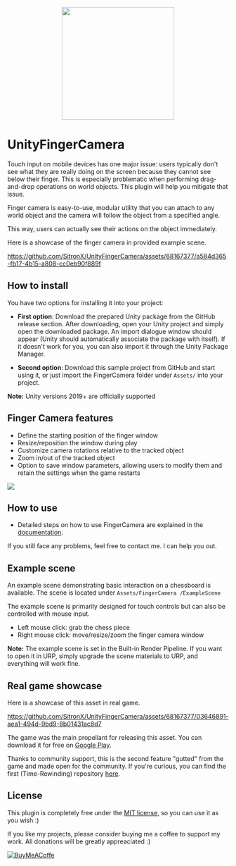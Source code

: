 </p>
<p align="center">
  <img src="https://github.com/SitronX/UnityFingerCamera/assets/68167377/b7beb545-99f5-470c-92be-368974e0068c" width=256/>
</p>

# UnityFingerCamera

Touch input on mobile devices has one major issue: users typically don't see what they are really doing on the screen because they cannot see below their finger. This is especially problematic when performing drag-and-drop operations on world objects. This plugin will help you mitigate that issue.

Finger camera is easy-to-use, modular utility that you can attach to any world object and the camera will follow the object from a specified angle.

This way, users can actually see their actions on the object immediately.

Here is a showcase of the finger camera in provided example scene.

https://github.com/SitronX/UnityFingerCamera/assets/68167377/a584d365-fb17-4b15-a808-cc0eb90f889f



## How to install
You have two options for installing it into your project:

- **First option**: Download the prepared Unity package from the GitHub release section. After downloading, open your Unity project and simply open the downloaded package. An import dialogue window should appear (Unity should automatically associate the package with itself). If it doesn't work for you, you can also import it through the Unity Package Manager.

- **Second option**: Download this sample project from GitHub and start using it, or just import the FingerCamera folder under `Assets/` into your project.

**Note:** Unity versions 2019+ are officially supported

## Finger Camera features

- Define the starting position of the finger window
- Resize/reposition the window during play
- Customize camera rotations relative to the tracked object
- Zoom in/out of the tracked object
- Option to save window parameters, allowing users to modify them and retain the settings when the game restarts

<img src="https://github.com/SitronX/UnityFingerCamera/assets/68167377/01c2bfb9-e21c-47ee-9eb8-4ca8639424fb"/>

## How to use

- Detailed steps on how to use FingerCamera are explained in the [documentation](Documentation.md).

If you still face any problems, feel free to contact me. I can help you out.

## Example scene

An example scene demonstrating basic interaction on a chessboard is available. The scene is located under `Assets/FingerCamera
/ExampleScene`

The example scene is primarily designed for touch controls but can also be controlled with mouse input.

  - Left mouse click: grab the chess piece
  - Right mouse click: move/resize/zoom the finger camera window

**Note:** The example scene is set in the Built-in Render Pipeline. If you want to open it in URP, simply upgrade the scene materials to URP, and everything will work fine.

## Real game showcase

Here is a showcase of this asset in real game.

https://github.com/SitronX/UnityFingerCamera/assets/68167377/03646891-aea1-494d-9bd9-8b01431ac8d7

The game was the main propellant for releasing this asset. You can download it for free on [Google Play](https://play.google.com/store/apps/details?id=com.SitronCOR.Forcel).

Thanks to community support, this is the second feature "gutted" from the game and made open for the community. If you're curious, you can find the first (Time-Rewinding) repository [here](https://github.com/SitronX/UnityTimeRewinder).

## License

This plugin is completely free under the [MIT license](https://github.com/SitronX/UnityFingerCamera?tab=MIT-1-ov-file#readme), so you can use it as you wish :)

If you like my projects, please consider buying me a coffee to support my work. All donations will be greatly appreaciated :)

[![BuyMeACoffe](https://github.com/SitronX/UnityFingerCamera/assets/68167377/6559a423-bf31-4c14-96a5-10c0a907944f)](https://buymeacoffee.com/sitronx)
